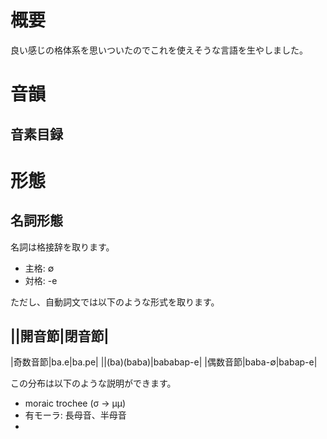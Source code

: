 # 概要
良い感じの格体系を思いついたのでこれを使えそうな言語を生やしました。

# 音韻
## 音素目録

# 形態
## 名詞形態

名詞は格接辞を取ります。

- 主格: ∅
- 対格: -e

ただし、自動詞文では以下のような形式を取ります。

||開音節|閉音節|
---
|奇数音節|ba.e|ba.pe|
||(ba)(baba)|bababap-e|
|偶数音節|baba-∅|babap-e|

この分布は以下のような説明ができます。

- moraic trochee (σ → μμ)
- 有モーラ: 長母音、半母音
- 